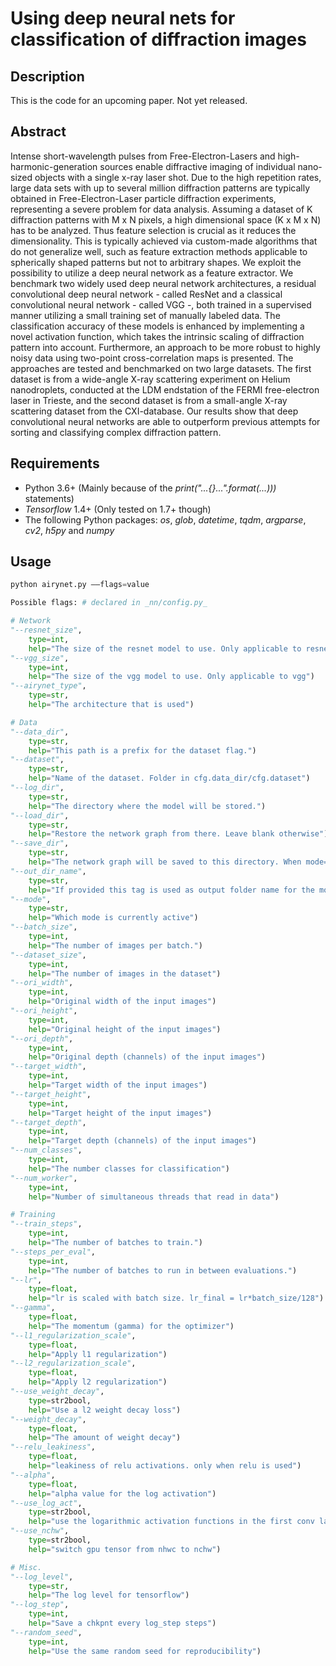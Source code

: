 # Using deep neural nets for classification of diffraction images

## Description

This is the code for an upcoming paper. Not yet released.


## Abstract

Intense short-wavelength pulses from Free-Electron-Lasers and high-harmonic-generation sources enable diffractive imaging of individual nano-sized objects with a single x-ray laser shot. Due to the high repetition rates, large data sets with up to several million diffraction patterns are typically obtained in Free-Electron-Laser particle diffraction experiments, representing a severe problem for data analysis. Assuming a dataset of K diffraction patterns with M x N pixels, a high dimensional space (K x M x N) has to be analyzed. Thus feature selection is crucial as it reduces the dimensionality. This is typically achieved via custom-made algorithms that do not generalize well, such as feature extraction methods applicable to spherically shaped patterns but not to arbitrary shapes. We exploit the possibility to utilize a deep neural network as a feature extractor. We benchmark two widely used deep neural network architectures, a residual convolutional deep neural network - called ResNet and a classical convolutional neural network - called VGG -, both trained in a supervised manner utilizing a small training set of manually labeled data. The classification accuracy of these models is enhanced by implementing a novel activation function, which takes the intrinsic scaling of diffraction pattern into account. Furthermore, an approach to be more robust to highly noisy data using two-point cross-correlation maps is presented. The approaches are tested and benchmarked on two large datasets. The first dataset is from a wide-angle X-ray scattering experiment on Helium nanodroplets, conducted at the LDM endstation of the FERMI free-electron laser in Trieste, and the second dataset is from a small-angle X-ray scattering dataset from the CXI-database. Our results show that deep convolutional neural networks are able to outperform previous attempts for sorting and classifying complex diffraction pattern.

## Requirements
* Python 3.6+ (Mainly because of the _print("...{}...".format(...)))_ statements)
* _Tensorflow_ 1.4+ (Only tested on 1.7+ though)
* The following Python packages: _os_, _glob_, _datetime_, _tqdm_, _argparse_, _cv2_, _h5py_ and _numpy_

## Usage
```python
python airynet.py ––flags=value

Possible flags: # declared in _nn/config.py_

# Network
"--resnet_size",
    type=int,
    help="The size of the resnet model to use. Only applicable to resnet")
"--vgg_size",
    type=int,
    help="The size of the vgg model to use. Only applicable to vgg")
"--airynet_type",
    type=str,
    help="The architecture that is used")

# Data
"--data_dir",
    type=str,
    help="This path is a prefix for the dataset flag.")
"--dataset",
    type=str,
    help="Name of the dataset. Folder in cfg.data_dir/cfg.dataset")
"--log_dir",
    type=str,
    help="The directory where the model will be stored.")
"--load_dir",
    type=str,
    help="Restore the network graph from there. Leave blank otherwise")
"--save_dir",
    type=str,
    help="The network graph will be saved to this directory. When mode=save")
"--out_dir_name",
    type=str,
    help="If provided this tag is used as output folder name for the model")
"--mode",
    type=str,
    help="Which mode is currently active")
"--batch_size",
    type=int,
    help="The number of images per batch.")
"--dataset_size",
    type=int,
    help="The number of images in the dataset")
"--ori_width",
    type=int,
    help="Original width of the input images")
"--ori_height",
    type=int,
    help="Original height of the input images")
"--ori_depth",
    type=int,
    help="Original depth (channels) of the input images")
"--target_width",
    type=int,
    help="Target width of the input images")
"--target_height",
    type=int,
    help="Target height of the input images")
"--target_depth",
    type=int,
    help="Target depth (channels) of the input images")
"--num_classes",
    type=int,
    help="The number classes for classification")
"--num_worker",
    type=int,
    help="Number of simultaneous threads that read in data")

# Training
"--train_steps",
    type=int,
    help="The number of batches to train.")
"--steps_per_eval",
    type=int,
    help="The number of batches to run in between evaluations.")
"--lr",
    type=float,
    help="lr is scaled with batch size. lr_final = lr*batch_size/128")
"--gamma",
    type=float,
    help="The momentum (gamma) for the optimizer")
"--l1_regularization_scale",
    type=float,
    help="Apply l1 regularization")
"--l2_regularization_scale",
    type=float,
    help="Apply l2 regularization")
"--use_weight_decay",
    type=str2bool,
    help="Use a l2 weight decay loss")
"--weight_decay",
    type=float,
    help="The amount of weight decay")
"--relu_leakiness",
    type=float,
    help="leakiness of relu activations. only when relu is used")
"--alpha",
    type=float,
    help="alpha value for the log activation")
"--use_log_act",
    type=str2bool,
    help="use the logarithmic activation functions in the first conv layer")
"--use_nchw",
    type=str2bool,
    help="switch gpu tensor from nhwc to nchw")

# Misc.
"--log_level",
    type=str,
    help="The log level for tensorflow")
"--log_step",
    type=int,
    help="Save a chkpnt every log_step steps")
"--random_seed",
    type=int,
    help="Use the same random seed for reproducibility")


```
